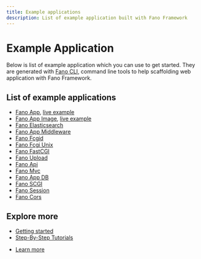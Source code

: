 ```yaml
---
title: Example applications
description: List of example application built with Fano Framework
---
```


<h1 class="major">Example Application</h1>

Below is list of example application which you can use to get started. They are
generated with [Fano CLI](https://github.com/fanoframework/fano-cli), command line tools to help scaffolding web application with Fano Framework.

## List of example applications

- [Fano App](https://github.com/fanoframework/fano-app), [live example](https://fano.juhara.id/)
- [Fano App Image](https://github.com/fanoframework/fano-app-img), [live example](https://fano-img.juhara.id/)
- [Fano Elasticsearch](https://github.com/fanoframework/fano-elasticsearch)
- [Fano App Middleware](https://github.com/fanoframework/fano-app-middleware)
- [Fano Fcgid](https://github.com/fanoframework/fano-fcgid)
- [Fano Fcgi Unix](https://github.com/fanoframework/fano-fcgi-unix)
- [Fano FastCGI](https://github.com/fanoframework/fano-fastcgi)
- [Fano Upload](https://github.com/fanoframework/fano-upload)
- [Fano Api](https://github.com/fanoframework/fano-api)
- [Fano Mvc](https://github.com/fanoframework/fano-mvc)
- [Fano App DB](https://github.com/fanoframework/fano-app-db)
- [Fano SCGI](https://github.com/fanoframework/fano-scgi)
- [Fano Session](https://github.com/fanoframework/fano-session)
- [Fano Cors](https://github.com/fanoframework/fano-cors)

## Explore more

- [Getting started](/getting-started)
- [Step-By-Step Tutorials](/tutorials)

<ul class="actions">
    <li><a href="/documentation" class="button">Learn more</a></li>
</ul>
